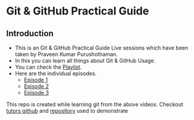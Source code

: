 # Git & GitHub Practical Guide

## Introduction

- This is an Git & GitHub Practical Guide Live sessions which have been taken by Praveen Kumar Purushothaman.
- In this you can learn all things about Git & GitHub Usage.
- You can check the [Playlist](https://rb.gy/ouhdxs).
- Here are the individual episodes.
  - [Episode 1](https://rb.gy/mcwako)
  - [Episode 2](https://rb.gy/p9gnds)
  - [Episode 3](https://rb.gy/spmr5j)

This repo is created while learning git from the above videos.
Checkout [tutors github](https://github.com/praveenscience) and [repository](https://github.com/edusera-github/my-first-project) used to demonstrate 
